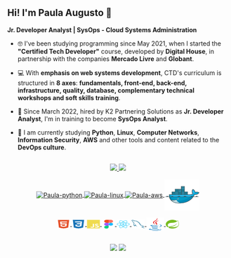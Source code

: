 ## Hi! I'm Paula Augusto 👋

**Jr. Developer Analyst | SysOps - Cloud Systems Administration**


- 🤓 I've been studying programming since May 2021, when I started the **"Certified Tech Developer"** course, developed by **Digital House**, in partnership with the companies **Mercado Livre** and **Globant**.

- 💻 With **emphasis on web systems development**, CTD's curriculum is structured in **8 axes**: **fundamentals, front-end, back-end, infrastructure, quality, database, complementary technical workshops and soft skills training**.

- 💼 Since March 2022, hired by K2 Partnering Solutions as **Jr. Developer Analyst**, I'm in training to become **SysOps Analyst**.

- 🤖 I am currently studying **Python**, **Linux**, **Computer Networks**, **Information Security**, **AWS** and other tools and content related to the **DevOps culture**.


##

<div align="center">
  <a href="https://github.com/pcamposaugusto">
  <img height="180em" src="https://github-readme-stats.vercel.app/api?username=pcamposaugusto&show_icons=true&theme=tokyonight&include_all_commits=true&count_private=true"/>
  <img height="180em" src="https://github-readme-stats.vercel.app/api/top-langs/?username=pcamposaugusto&layout=compact&langs_count=7&theme=tokyonight"/>
</div>

<div align="center" style="display: inline_block"><br>
  <img align="center" alt="Paula-python" height="60" width="70" src="https://cdn.jsdelivr.net/gh/devicons/devicon/icons/python/python-original.svg" />
  <img align="center" alt="Paula-linux" height="60" width="70" src="https://cdn.jsdelivr.net/gh/devicons/devicon/icons/linux/linux-original.svg" />        
  <img align="center" alt="Paula-aws" height="90" width="100" src="https://cdn.jsdelivr.net/gh/devicons/devicon/icons/amazonwebservices/amazonwebservices-plain-wordmark.svg" />
  <img align="center" alt="Paula-Docker" height="70" width="80" src="https://raw.githubusercontent.com/devicons/devicon/master/icons/docker/docker-original.svg">
</div>
<div align="center" style="display: inline_block"><br>
  <img align="center" alt="Paula-HTML" height="20" width="30" src="https://raw.githubusercontent.com/devicons/devicon/master/icons/html5/html5-plain.svg">
  <img align="center" alt="Paula-CSS" height="20" width="30" src="https://raw.githubusercontent.com/devicons/devicon/master/icons/css3/css3-plain.svg">
  <img align="center" alt="Paula-Js" height="20" width="30" src="https://raw.githubusercontent.com/devicons/devicon/master/icons/javascript/javascript-plain.svg">
  <img align="center" alt="Paula-Figma" height="20" width="30" src="https://raw.githubusercontent.com/devicons/devicon/master/icons/figma/figma-original.svg">
  <img align="center" alt="Paula-React" height="20" width="30" src="https://raw.githubusercontent.com/devicons/devicon/master/icons/react/react-original.svg">
  <img align="center" alt="Paula-Sql" height="20" width="30" src="https://raw.githubusercontent.com/devicons/devicon/master/icons/mysql/mysql-original.svg">
  <img align="center" alt="Paula-Java" height="30" width="40" src="https://raw.githubusercontent.com/devicons/devicon/master/icons/java/java-original.svg">
  <img align="center" alt="Paula-Spring" height="20" width="30" src="https://raw.githubusercontent.com/devicons/devicon/master/icons/spring/spring-original.svg">
</div>
  
##
  
<div align="center">
   <a href="https://www.linkedin.com/in/pcamposaugusto/" target="_blank"><img src="https://img.shields.io/badge/-LinkedIn-%230077B5?style=for-the-badge&logo=linkedin&logoColor=white" target="_blank"></a> 
  <a href = "mailto:paulaocaugusto@gmail.com"><img src="https://img.shields.io/badge/Gmail-D14836?style=for-the-badge&logo=gmail&logoColor=white" target="_blank"></a>
</div>
